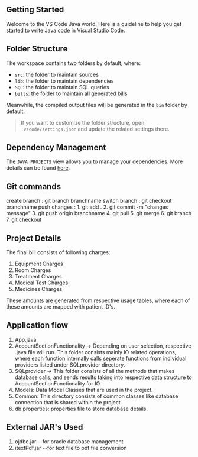 ## Getting Started

Welcome to the VS Code Java world. Here is a guideline to help you get started to write Java code in Visual Studio Code.

## Folder Structure

The workspace contains two folders by default, where:

- `src`: the folder to maintain sources
- `lib`: the folder to maintain dependencies
- `SQL`: the folder to maintain SQL queries
- `bills`: the folder to maintain all generated bills

Meanwhile, the compiled output files will be generated in the `bin` folder by default.

> If you want to customize the folder structure, open `.vscode/settings.json` and update the related settings there.

## Dependency Management

The `JAVA PROJECTS` view allows you to manage your dependencies. More details can be found [here](https://github.com/microsoft/vscode-java-dependency#manage-dependencies).

## Git commands

create branch : git branch branchname
switch branch : git checkout branchname
push changes : 1. git add .
                2. git commit -m "changes message"
                3. git push origin branchname
                4. git pull
                5. git merge
                6. git branch
                7. git checkout

## Project Details

The final bill consists of following charges:
1. Equipment Charges
2. Room Charges
3. Treatment Charges
4. Medical Test Charges
5. Medicines Charges

These amounts are generated from respective usage tables, where each of these amounts are mapped with patient ID's.

## Application flow

1. App.java
2. AccountSectionFunctionality -> Depending on user selection, respective .java file will run.
   This folder consists mainly IO related operations, where each function internally calls seperate functions from individual providers listed under SQLprovider directory.
3. SQLprovider -> This folder consists of all the methods that makes database calls, and sends results 
    taking into respective data structure to AccountSectionFunctionality for IO.
4. Models: Data Model Classes that are used in the project.
5. Common: This directory consists of common classes like database connection that is shared within the project.
6. db.properties: properties file to store database details.

## External JAR's Used

1. ojdbc.jar --for oracle database management
2. itextPdf.jar --for text file to pdf file conversion



                
